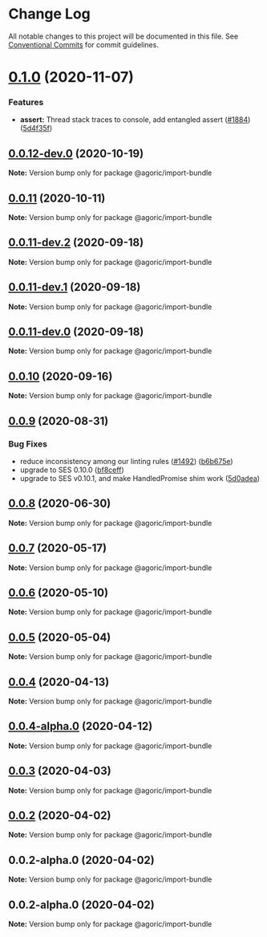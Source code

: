 # Change Log

All notable changes to this project will be documented in this file.
See [Conventional Commits](https://conventionalcommits.org) for commit guidelines.

# [0.1.0](https://github.com/Agoric/agoric-sdk/compare/@agoric/import-bundle@0.0.12-dev.0...@agoric/import-bundle@0.1.0) (2020-11-07)


### Features

* **assert:** Thread stack traces to console, add entangled assert ([#1884](https://github.com/Agoric/agoric-sdk/issues/1884)) ([5d4f35f](https://github.com/Agoric/agoric-sdk/commit/5d4f35f901f2ca40a2a4d66dab980a5fe8e575f4))





## [0.0.12-dev.0](https://github.com/Agoric/agoric-sdk/compare/@agoric/import-bundle@0.0.11...@agoric/import-bundle@0.0.12-dev.0) (2020-10-19)

**Note:** Version bump only for package @agoric/import-bundle





## [0.0.11](https://github.com/Agoric/agoric-sdk/compare/@agoric/import-bundle@0.0.11-dev.2...@agoric/import-bundle@0.0.11) (2020-10-11)

**Note:** Version bump only for package @agoric/import-bundle





## [0.0.11-dev.2](https://github.com/Agoric/agoric-sdk/compare/@agoric/import-bundle@0.0.11-dev.1...@agoric/import-bundle@0.0.11-dev.2) (2020-09-18)

**Note:** Version bump only for package @agoric/import-bundle





## [0.0.11-dev.1](https://github.com/Agoric/agoric-sdk/compare/@agoric/import-bundle@0.0.11-dev.0...@agoric/import-bundle@0.0.11-dev.1) (2020-09-18)

**Note:** Version bump only for package @agoric/import-bundle





## [0.0.11-dev.0](https://github.com/Agoric/agoric-sdk/compare/@agoric/import-bundle@0.0.10...@agoric/import-bundle@0.0.11-dev.0) (2020-09-18)

**Note:** Version bump only for package @agoric/import-bundle





## [0.0.10](https://github.com/Agoric/agoric-sdk/compare/@agoric/import-bundle@0.0.9...@agoric/import-bundle@0.0.10) (2020-09-16)

**Note:** Version bump only for package @agoric/import-bundle





## [0.0.9](https://github.com/Agoric/agoric-sdk/compare/@agoric/import-bundle@0.0.8...@agoric/import-bundle@0.0.9) (2020-08-31)


### Bug Fixes

* reduce inconsistency among our linting rules ([#1492](https://github.com/Agoric/agoric-sdk/issues/1492)) ([b6b675e](https://github.com/Agoric/agoric-sdk/commit/b6b675e2de110e2af19cad784a66220cab21dacf))
* upgrade to SES 0.10.0 ([bf8ceff](https://github.com/Agoric/agoric-sdk/commit/bf8ceff03ebb790728c18a131b6305ca7f7f4a4f))
* upgrade to SES v0.10.1, and make HandledPromise shim work ([5d0adea](https://github.com/Agoric/agoric-sdk/commit/5d0adea1b3b7369ae8131df55f99b61e0c428542))





## [0.0.8](https://github.com/Agoric/agoric-sdk/compare/@agoric/import-bundle@0.0.7...@agoric/import-bundle@0.0.8) (2020-06-30)

**Note:** Version bump only for package @agoric/import-bundle





## [0.0.7](https://github.com/Agoric/agoric-sdk/compare/@agoric/import-bundle@0.0.6...@agoric/import-bundle@0.0.7) (2020-05-17)

**Note:** Version bump only for package @agoric/import-bundle





## [0.0.6](https://github.com/Agoric/agoric-sdk/compare/@agoric/import-bundle@0.0.5...@agoric/import-bundle@0.0.6) (2020-05-10)

**Note:** Version bump only for package @agoric/import-bundle





## [0.0.5](https://github.com/Agoric/agoric-sdk/compare/@agoric/import-bundle@0.0.4...@agoric/import-bundle@0.0.5) (2020-05-04)

**Note:** Version bump only for package @agoric/import-bundle





## [0.0.4](https://github.com/Agoric/agoric-sdk/compare/@agoric/import-bundle@0.0.4-alpha.0...@agoric/import-bundle@0.0.4) (2020-04-13)

**Note:** Version bump only for package @agoric/import-bundle





## [0.0.4-alpha.0](https://github.com/Agoric/agoric-sdk/compare/@agoric/import-bundle@0.0.3...@agoric/import-bundle@0.0.4-alpha.0) (2020-04-12)

**Note:** Version bump only for package @agoric/import-bundle





## [0.0.3](https://github.com/Agoric/agoric-sdk/compare/@agoric/import-bundle@0.0.2...@agoric/import-bundle@0.0.3) (2020-04-03)

**Note:** Version bump only for package @agoric/import-bundle





## [0.0.2](https://github.com/Agoric/agoric-sdk/compare/@agoric/import-bundle@0.0.2-alpha.0...@agoric/import-bundle@0.0.2) (2020-04-02)

**Note:** Version bump only for package @agoric/import-bundle





## 0.0.2-alpha.0 (2020-04-02)

**Note:** Version bump only for package @agoric/import-bundle





## 0.0.2-alpha.0 (2020-04-02)

**Note:** Version bump only for package @agoric/import-bundle
